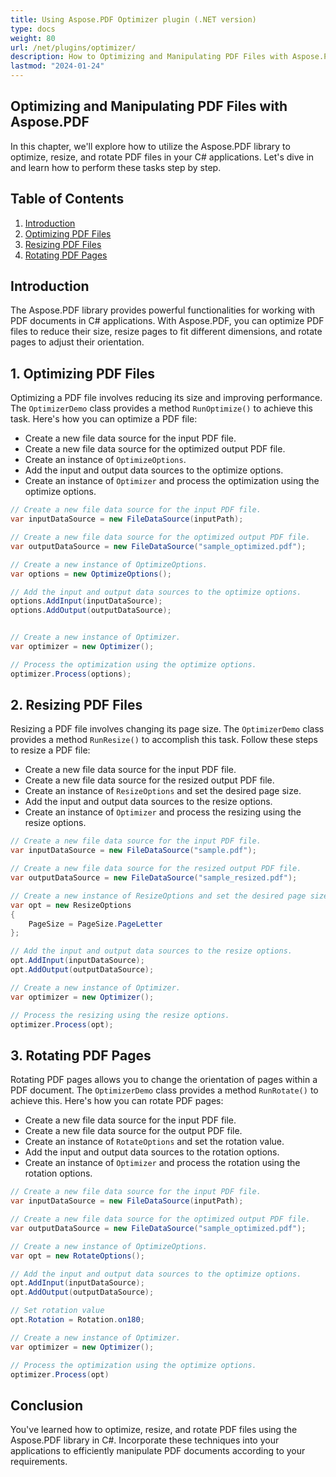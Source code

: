 ```yaml
---
title: Using Aspose.PDF Optimizer plugin (.NET version)
type: docs
weight: 80
url: /net/plugins/optimizer/
description: How to Optimizing and Manipulating PDF Files with Aspose.PDF Optimizer
lastmod: "2024-01-24"
---
```


## Optimizing and Manipulating PDF Files with Aspose.PDF

In this chapter, we'll explore how to utilize the Aspose.PDF library to optimize, resize, and rotate PDF files in your C# applications. 
Let's dive in and learn how to perform these tasks step by step.

## Table of Contents

1. [Introduction](#introduction)
2. [Optimizing PDF Files](#optimizing-pdf-files)
3. [Resizing PDF Files](#resizing-pdf-files)
4. [Rotating PDF Pages](#rotating-pdf-pages)

## Introduction<a name="introduction"></a>

The Aspose.PDF library provides powerful functionalities for working with PDF documents in C# applications. With Aspose.PDF, you can optimize PDF files to reduce their size, resize pages to fit different dimensions, and rotate pages to adjust their orientation.

## 1. Optimizing PDF Files<a name="optimizing-pdf-files"></a>

Optimizing a PDF file involves reducing its size and improving performance. The `OptimizerDemo` class provides a method `RunOptimize()` to achieve this task. Here's how you can optimize a PDF file:

- Create a new file data source for the input PDF file.
- Create a new file data source for the optimized output PDF file.
- Create an instance of `OptimizeOptions`.
- Add the input and output data sources to the optimize options.
- Create an instance of `Optimizer` and process the optimization using the optimize options.

```cs
// Create a new file data source for the input PDF file.
var inputDataSource = new FileDataSource(inputPath);

// Create a new file data source for the optimized output PDF file.
var outputDataSource = new FileDataSource("sample_optimized.pdf");

// Create a new instance of OptimizeOptions.
var options = new OptimizeOptions();

// Add the input and output data sources to the optimize options.
options.AddInput(inputDataSource);
options.AddOutput(outputDataSource);


// Create a new instance of Optimizer.
var optimizer = new Optimizer();

// Process the optimization using the optimize options.
optimizer.Process(options);
```

## 2. Resizing PDF Files<a name="resizing-pdf-files"></a>

Resizing a PDF file involves changing its page size. The `OptimizerDemo` class provides a method `RunResize()` to accomplish this task. Follow these steps to resize a PDF file:

- Create a new file data source for the input PDF file.
- Create a new file data source for the resized output PDF file.
- Create an instance of `ResizeOptions` and set the desired page size.
- Add the input and output data sources to the resize options.
- Create an instance of `Optimizer` and process the resizing using the resize options.

```cs
// Create a new file data source for the input PDF file.
var inputDataSource = new FileDataSource("sample.pdf");

// Create a new file data source for the resized output PDF file.
var outputDataSource = new FileDataSource("sample_resized.pdf");

// Create a new instance of ResizeOptions and set the desired page size.
var opt = new ResizeOptions
{
    PageSize = PageSize.PageLetter
};

// Add the input and output data sources to the resize options.
opt.AddInput(inputDataSource);
opt.AddOutput(outputDataSource);

// Create a new instance of Optimizer.
var optimizer = new Optimizer();

// Process the resizing using the resize options.
optimizer.Process(opt);
```

## 3. Rotating PDF Pages<a name="rotating-pdf-pages"></a>

Rotating PDF pages allows you to change the orientation of pages within a PDF document. The `OptimizerDemo` class provides a method `RunRotate()` to achieve this. Here's how you can rotate PDF pages:

- Create a new file data source for the input PDF file.
- Create a new file data source for the output PDF file.
- Create an instance of `RotateOptions` and set the rotation value.
- Add the input and output data sources to the rotation options.
- Create an instance of `Optimizer` and process the rotation using the rotation options.

```cs
// Create a new file data source for the input PDF file.
var inputDataSource = new FileDataSource(inputPath);

// Create a new file data source for the optimized output PDF file.
var outputDataSource = new FileDataSource("sample_optimized.pdf");

// Create a new instance of OptimizeOptions.
var opt = new RotateOptions();

// Add the input and output data sources to the optimize options.
opt.AddInput(inputDataSource);
opt.AddOutput(outputDataSource);

// Set rotation value
opt.Rotation = Rotation.on180;

// Create a new instance of Optimizer.
var optimizer = new Optimizer();

// Process the optimization using the optimize options.
optimizer.Process(opt)
```

## Conclusion

You've learned how to optimize, resize, and rotate PDF files using the Aspose.PDF library in C#. Incorporate these techniques into your applications to efficiently manipulate PDF documents according to your requirements.
